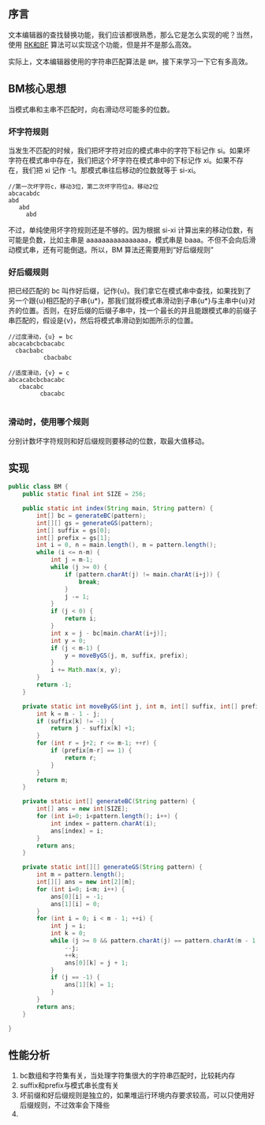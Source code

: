 ## 序言
文本编辑器的查找替换功能，我们应该都很熟悉，那么它是怎么实现的呢？当然，使用 [RK和BF](24-字符串匹配-BF-RK.md) 算法可以实现这个功能，但是并不是那么高效。

实际上，文本编辑器使用的字符串匹配算法是 `BM`，接下来学习一下它有多高效。


## BM核心思想
当模式串和主串不匹配时，向右滑动尽可能多的位数。

### 坏字符规则
当发生不匹配的时候，我们把坏字符对应的模式串中的字符下标记作 si。如果坏字符在模式串中存在，我们把这个坏字符在模式串中的下标记作 xi。如果不存在，我们把 xi 记作 -1。那模式串往后移动的位数就等于 si-xi。

```
//第一次坏字符c，移动3位，第二次坏字符位a，移动2位
abcacabdc
abd
   abd
     abd
```

不过，单纯使用坏字符规则还是不够的。因为根据 si-xi 计算出来的移动位数，有可能是负数，比如主串是 aaaaaaaaaaaaaaaa，模式串是 baaa。不但不会向后滑动模式串，还有可能倒退。所以，BM 算法还需要用到“好后缀规则”

### 好后缀规则
把已经匹配的 bc 叫作好后缀，记作{u}。我们拿它在模式串中查找，如果找到了另一个跟{u}相匹配的子串{u*}，那我们就将模式串滑动到子串{u*}与主串中{u}对齐的位置。否则，在好后缀的后缀子串中，找一个最长的并且能跟模式串的前缀子串匹配的，假设是{v}，然后将模式串滑动到如图所示的位置。

```
//过度滑动，{u} = bc
abcacabcbcbacabc
  cbacbabc
          cbacbabc
          
//适度滑动，{v} = c
abcacabcbcbacabc
   cbacabc
         cbacabc
       
```
### 滑动时，使用哪个规则
分别计数坏字符规则和好后缀规则要移动的位数，取最大值移动。

## 实现
```java
public class BM {
    public static final int SIZE = 256;

    public static int index(String main, String pattern) {
        int[] bc = generateBC(pattern);
        int[][] gs = generateGS(pattern);
        int[] suffix = gs[0];
        int[] prefix = gs[1];
        int i = 0, n = main.length(), m = pattern.length();
        while (i <= n-m) {
            int j = m-1;
            while (j >= 0) {
                if (pattern.charAt(j) != main.charAt(i+j)) {
                    break;
                }
                j -= 1;
            }
            if (j < 0) {
                return i;
            }
            int x = j - bc[main.charAt(i+j)];
            int y = 0;
            if (j < m-1) {
                y = moveByGS(j, m, suffix, prefix);
            }
            i += Math.max(x, y);
        }
        return -1;
    }

    private static int moveByGS(int j, int m, int[] suffix, int[] prefix) {
        int k = m - 1 - j;
        if (suffix[k] != -1) {
            return j - suffix[k] +1;
        }
        for (int r = j+2; r <= m-1; ++r) {
            if (prefix[m-r] == 1) {
                return r;
            }
        }
        return m;
    }

    private static int[] generateBC(String pattern) {
        int[] ans = new int[SIZE];
        for (int i=0; i<pattern.length(); i++) {
            int index = pattern.charAt(i);
            ans[index] = i;
        }
        return ans;
    }

    private static int[][] generateGS(String pattern) {
        int m = pattern.length();
        int[][] ans = new int[2][m];
        for (int i=0; i<m; i++) {
            ans[0][i] = -1;
            ans[1][i] = 0;
        }
        for (int i = 0; i < m - 1; ++i) {
            int j = i;
            int k = 0;
            while (j >= 0 && pattern.charAt(j) == pattern.charAt(m - 1 - k)) {
                --j;
                ++k;
                ans[0][k] = j + 1;
            }
            if (j == -1) {
                ans[1][k] = 1;
            }
        }
        return ans;
    }

}
```

## 性能分析

1. bc数组和字符集有关，当处理字符集很大的字符串匹配时，比较耗内存
2. suffix和prefix与模式串长度有关
3. 坏前缀和好后缀规则是独立的，如果堆运行环境内存要求较高，可以只使用好后缀规则，不过效率会下降些
4. 
